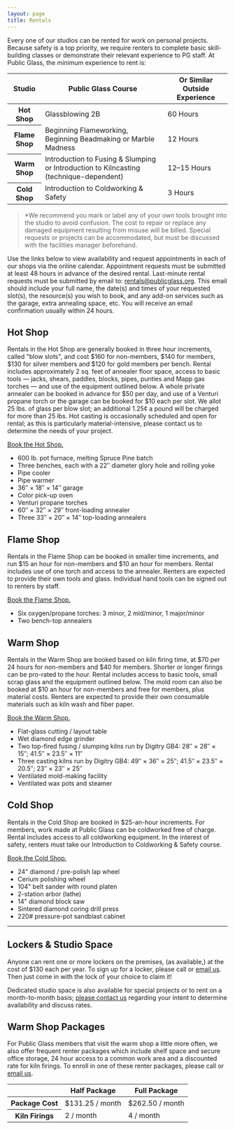 ```yaml
---
layout: page
title: Rentals
---
```


Every one of our studios can be rented for work on personal projects. Because safety is a top priority, we require renters to complete basic skill-building classes or demonstrate their relevant experience to PG staff. At Public Glass, the minimum experience to rent is:

<table>
	<thead>
		<tr>
			<th>Studio</th>
			<th>Public Glass Course</th>
			<th>Or Similar Outside Experience</th>
		</tr>
	</thead>
	<tbody>
		<tr>
			<th>Hot Shop</th>
			<td>Glassblowing 2B</td>
			<td>60 Hours</td>
		</tr>
		<tr>
			<th>Flame Shop</th>
			<td>Beginning Flameworking, Beginning Beadmaking or Marble Madness</td>
			<td>12 Hours</td>
		</tr>
		<tr>
			<th>Warm Shop</th>
			<td>Introduction to Fusing &amp; Slumping or Introduction to Kilncasting (technique-dependent)</td>
			<td>12–15 Hours</td>
		</tr>
		<tr>
			<th>Cold Shop</th>
			<td>Introduction to Coldworking & Safety</td>
			<td>3 Hours</td>
		</tr>
	</tbody>
</table>

> *We recommend you mark or label any of your own tools brought into the studio to avoid confusion. The cost to repair or replace any damaged equipment resulting from misuse will be billed. Special requests or projects can be accommodated, but must be discussed with the facilities manager beforehand.

Use the links below to view availability and request appointments in each of our shops via the online calendar. Appointment requests must be submitted at least 48 hours in advance of the desired rental. Last-minute rental requests must be submitted by email to: [rentals@publicglass.org](mailto:rentals@publicglass.org?subject=Last%20Minute%20Rental). This email should include your full name, the date(s) and times of your requested slot(s), the resource(s) you wish to book, and any add-on services such as the garage, extra annealing space, etc. You will receive an email confirmation usually within 24 hours.

## Hot Shop

Rentals in the Hot Shop are generally booked in three hour increments, called "blow slots", and cost $160 for non-members, $140 for members, $130 for silver members and $120 for gold members per bench. Rental includes approximately 2 sq. feet of annealer floor space, access to basic tools  — jacks, shears, paddles, blocks, pipes, punties and Mapp gas torches — and use of the equipment outlined below. A whole private annealer can be booked in advance for $50 per day, and use of a Venturi propane torch or the garage can be booked for $10 each per slot. We allot 25 lbs. of glass per blow slot; an additional 1.25¢ a pound will be charged for more than 25 lbs. Hot casting is occasionally scheduled and open for rental; as this is particularly material-intensive, please contact us to determine the needs of your project.

[Book the Hot Shop.](http://clients.mindbodyonline.com/ws.asp?studioid=33642&stype=-9)

- 600 lb. pot furnace, melting Spruce Pine batch
- Three benches, each with a 22″ diameter glory hole and rolling yoke
- Pipe cooler
- Pipe warmer
- 36″ × 18″ × 14″ garage
- Color pick-up oven
- Venturi propane torches
- 60″ × 32″ × 29″ front-loading annealer
- Three 33″ × 20″ × 14″ top-loading annealers

## Flame Shop

Rentals in the Flame Shop can be booked in smaller time increments, and run $15 an hour for non-members and $10 an hour for members. Rental includes use of one torch and access to the annealer. Renters are expected to provide their own tools and glass. Individual hand tools can be signed out to renters by staff.

[Book the Flame Shop.](http://clients.mindbodyonline.com/ws.asp?studioid=33642&stype=-101)

- Six oxygen/propane torches: 3 minor, 2 mid/minor, 1 major/minor
- Two bench-top annealers

## Warm Shop

Rentals in the Warm Shop are booked based on kiln firing time, at $70 per 24 hours for non-members and $40 for members. Shorter or longer firings can be pro-rated to the hour. Rental includes access to basic tools, small scrap glass and the equipment outlined below. The mold room can also be booked at $10 an hour for non-members and free for members, plus material costs. Renters are expected to provide their own consumable materials such as kiln wash and fiber paper.

[Book the Warm Shop.](http://clients.mindbodyonline.com/ws.asp?studioid=33642&stype=-102)

- Flat-glass cutting / layout table
- Wet diamond edge grinder
- Two top-fired fusing / slumping kilns run by Digitry GB4: 28″ × 28″ × 15″; 41.5″ × 23.5″ × 11″
- Three casting kilns run by Digitry GB4: 49″ × 36″ × 25″; 41.5″ × 23.5″ × 20.5″; 23″ × 23″ × 25″
- Ventilated mold-making facility
- Ventilated wax pots and steamer

## Cold Shop

Rentals in the Cold Shop are booked in $25-an-hour increments. For members, work made at Public Glass can be coldworked free of charge. Rental includes access to all coldworking equipment. In the interest of safety, renters must take our Introduction to Coldworking & Safety course.

[Book the Cold Shop.](http://clients.mindbodyonline.com/ws.asp?studioid=33642&stype=-103)

- 24" diamond / pre-polish lap wheel
- Cerium polishing wheel
- 104" belt sander with round platen
- 2-station arbor (lathe)
- 14" diamond block saw
- Sintered diamond coring drill press
- 220# pressure-pot sandblast cabinet

---

## Lockers & Studio Space

Anyone can rent one or more lockers on the premises, (as available,) at the cost of $130 each per year. To sign up for a locker, please call or [email us](mailto:operations@publicglass.org?subject=Lockers). Then just come in with the lock of your choice to claim it!

Dedicated studio space is also available for special projects or to rent on a month-to-month basis; [please contact us](mailto:operations@publicglass.org?subject=Studio%20Space) regarding your intent to determine availability and discuss rates.

## Warm Shop Packages

For Public Glass members that visit the warm shop a little more often, we also offer frequent renter packages which include shelf space and secure office storage, 24 hour access to a common work area and a discounted rate for kiln firings. To enroll in one of these renter packages, please call or [email us](mailto:operations@publicglass.org?subject=Warm%20Shop%20Packages).

<table>
	<thead>
		<tr>
			<th></th>
			<th>Half Package</th>
			<th>Full Package</th>
		</tr>
	</thead>
	<tbody>
		<tr>
			<th>Package Cost</th>
			<td>$131.25 / month</td>
			<td>$262.50 / month</td>
		</tr>
		<tr>
			<th>Kiln Firings</th>
			<td>2 / month</td>
			<td>4 / month</td>
		</tr>
	</tbody>
</table>